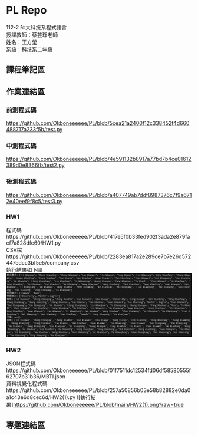 # PL Repo
112-2 師大科技系程式語言  
授課教師：蔡芸琤老師  
姓名：王方瑩  
系級：科技系二年級  
## 課程筆記區  
## 作業連結區  
### 前測程式碼  
https://github.com/Okboneeeeee/PL/blob/5cea21a2400f12c338452f4d660488717a233f5b/test.py
### 中測程式碼
https://github.com/Okboneeeeee/PL/blob/4e591132b8917a77bd7b4ce01612389d0e8366fb/test2.py
### 後測程式碼
https://github.com/Okboneeeeee/PL/blob/a407749ab7ddf8987376c7f9a6712e40eef9f8c5/test3.py
### HW1 
程式碼https://github.com/Okboneeeeee/PL/blob/417e5f0b33fed902f3ada2e879facf7a828dfc60/HW1.py  
CSV檔https://github.com/Okboneeeeee/PL/blob/2283ea817a2e289ce7b7e26d572447edcc3bf5e5/company.csv  
執行結果如下圖
![執行結果](https://github.com/Okboneeeeee/PL/blob/main/%E5%9F%B7%E8%A1%8C%E7%B5%90%E6%9E%9C(HW1).png?raw=true)
### HW2
JSON程式碼https://github.com/Okboneeeeee/PL/blob/01f7511dc12534fd06df58580555f62707b31b36/MBTI.json   
資料視覺化程式碼https://github.com/Okboneeeeee/PL/blob/257a50856b03e58b82882e0da0a1c43e6d8cec6d/HW2(1).py
![執行結果]https://github.com/Okboneeeeee/PL/blob/main/HW2(1).png?raw=true



## 專題連結區  
